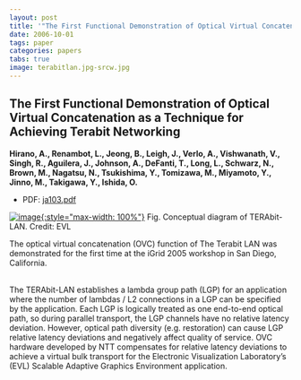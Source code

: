 ```yaml
---
layout: post
title: '"The First Functional Demonstration of Optical Virtual Concatenation as a Technique for Achieving Terabit Networking"'
date: 2006-10-01
tags: paper
categories: papers
tabs: true
image: terabitlan.jpg-srcw.jpg
---
```


## The First Functional Demonstration of Optical Virtual Concatenation as a Technique for Achieving Terabit Networking
**Hirano, A., Renambot, L., Jeong, B., Leigh, J., Verlo, A., Vishwanath, V., Singh, R., Aguilera, J., Johnson, A., DeFanti, T., Long, L., Schwarz, N., Brown, M., Nagatsu, N., Tsukishima, Y., Tomizawa, M., Miyamoto, Y., Jinno, M., Takigawa, Y., Ishida, O.**
- PDF: [ja103.pdf](/documents/ja103.pdf)


[![image](https://www.evl.uic.edu/output/originals/terabitlan.jpg-srcw.jpg){:style="max-width: 100%"}](https://www.evl.uic.edu/output/originals/terabitlan.jpg-srcw.jpg)
Fig. Conceptual diagram of TERAbit-LAN.
Credit: EVL

The optical virtual concatenation (OVC) function of The Terabit LAN was demonstrated for the first time at the iGrid 2005 workshop in San Diego, California.<br><br>

The TERAbit-LAN establishes a lambda group path (LGP) for an application where the number of lambdas / L2 connections in a LGP can be specified by the application. Each LGP is logically treated as one end-to-end optical path, so during parallel transport, the LGP channels have no relative latency deviation. However, optical path diversity (e.g. restoration) can cause LGP relative latency deviations and negatively affect quality of service. OVC hardware developed by NTT compensates for relative latency deviations to achieve a virtual bulk transport for the Electronic Visualization Laboratory&rsquo;s (EVL) Scalable Adaptive Graphics Environment application.